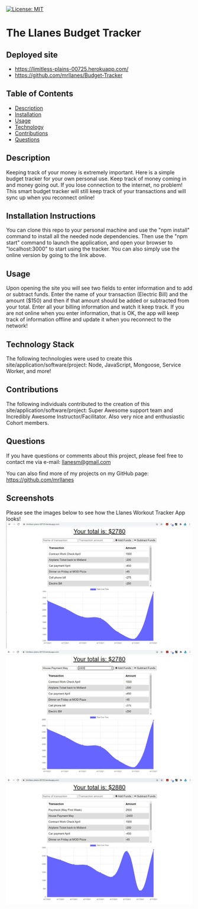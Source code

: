 [![License: MIT](https://img.shields.io/badge/License-MIT-yellow.svg)](https://opensource.org/licenses/MIT)

# The Llanes Budget Tracker

## Deployed site

-   https://limitless-plains-00725.herokuapp.com/
-   https://github.com/mrllanes/Budget-Tracker

## Table of Contents

-   [Description](#description)
-   [Installation](#installation)
-   [Usage](#usage)
-   [Technology](#technology)
-   [Contributions](#contributions)
-   [Questions](#questions)

## Description

Keeping track of your money is extremely important. Here is a simple budget tracker for your own personal use. Keep track of money coming in and money going out. If you lose connection to the internet, no problem! This smart budget tracker will still keep track of your transactions and will sync up when you reconnect online!

## Installation Instructions

You can clone this repo to your personal machine and use the "npm install" command to install all the needed node dependencies. Then use the "npm start" command to launch the application, and open your browser to "localhost:3000" to start using the tracker. You can also simply use the online version by going to the link above.

## Usage

Upon opening the site you will see two fields to enter information and to add or subtract funds. Enter the name of your transaction (Electric Bill) and the amount ($150) and then if that amount should be added or subtracted from your total. Enter all your billing information and watch it keep track. If you are not online when you enter information, that is OK, the app will keep track of information offline and update it when you reconnect to the network!

## Technology Stack

The following technologies were used to create this site/application/software/project:
Node, JavaScript, Mongoose, Service Worker, and more!

## Contributions

The following individuals contributed to the creation of this site/application/software/project:
Super Awesome support team and Incredibly Awesome Instructor/Facilitator. Also very nice and enthusiastic Cohort members.

## Questions

If you have questions or comments about this project, please feel free to contact me via e-mail:
llanesm@gmail.com

You can also find more of my projects on my GitHub page:
https://github.com/mrllanes

## Screenshots

Please see the images below to see how the Llanes Workout Tracker App looks!
![Budget Tracker App Image 1](./assets/budget-image1.JPG)
![Budget Tracker App Image 1](./assets/budget-image2.JPG)
![Budget Tracker App Image 1](./assets/budget-image3.JPG)
